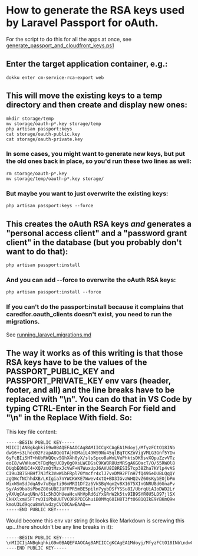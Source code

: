 # How to generate the RSA keys used by Laravel Passport for oAuth.

For the script to do this for all the apps at once, see [generate_passport_and_cloudfront_keys.ps1](../deployment/generate_passport_and_cloudfront_keys.ps1)

## Enter the target application container, e.g.:
    dokku enter cm-service-rca-export web

## This will move the existing keys to a temp directory and then create and display new ones:
    mkdir storage/temp
    mv storage/oauth-p*.key storage/temp
    php artisan passport:keys
    cat storage/oauth-public.key
    cat storage/oauth-private.key
### In some cases, you might want to generate new keys, but put the old ones back in place, so you'd run these two lines as well:
    rm storage/oauth-p*.key
    mv storage/temp/oauth-p*.key storage/

### But maybe you want to just overwrite the existing keys:
    php artisan passport:keys --force

## This creates the oAuth RSA keys *and* generates a "personal access client" and a "password grant client" in the database (but you probably don't want to do that):

    php artisan passport:install

### And you can add --force to overwrite the oAuth RSA keys:

    php artisan passport:install --force

### If you can't do the passport:install because it complains that caredfor.oauth_clients doesn't exist, you need to run the migrations.
See [running_laravel_migrations.md](./running_laravel_migrations.md)

## The way it works as of this writing is that those RSA keys have to be the values of the PASSPORT_PUBLIC_KEY and PASSPORT_PRIVATE_KEY env vars (header, footer, and all) and the line breaks have to be replaced with "\n".  You can do that in VS Code by typing CTRL-Enter in the Search For field and "\n" in the Replace With field. So:
This key file content:

    -----BEGIN PUBLIC KEY-----
    MIICIjANBgkqhkiG9w0BAQEFAAOCAg8AMIICCgKCAgEA1Mdoyj/MfyzFCtO18INb
    dwG6+s3Lhec02FzapA8QoGTAjHOMaiL49WS9Nu45qlBqTCKZoVigVMLG3Gnf5YIw
    6yFcBIiSHT+hUbRWQQcvSGhX4h0yX/slsSpco8aWnLVePhktsDK6svXQpuZzvVTz
    eoI8/wVWHuoCtFBqMqjUCDyOg0XsLWCDGsC9KWBR8UzMRSgAKGOacT/O/55RWOl8
    DUqbEON1C4+XQ7zmQtMzxJcVwF+N7WuxUpJ6AVU8I8RESIS7cp38Zha7KYlp4vAS
    CI9u3B7SHBHf7N3fk3VwWibFRpl70Ymcfr4xlJ7vvDM92PTnH7fQ49SeDUBLQqQY
    zgQWcfNChhdXB/LKIgia7nYWCKWXE7Wwev4xtQ+BD3IGvaWHQ2vZ60sKybEOjbPm
    WixWSmSdJdgA9v7uEqyti96mMRI1Df2z6VkSBqWgm2v8X1675XInGNRU8d6GnaPv
    Sy/As9ba8sPboZ80sUBEJUFFPR5mBE5piln7yybDSfYSSu8I/UbrqUiAIoDWD2Lr
    yAXUqCAaqUNn/61c5h3QhUeaHcvNhVpRd6iYxGRnW2k5tv9IB9SYR8U5LO97jlSX
    CkHXlxmV5FTrvDIiPb8UUTVCORRPDIGhuiB0MMq60IH8T3ftO681QIkE9YBKmQ9w
    kmoU3Ld9qcu8mYUvdzyCVC0CAwEAAQ==
    -----END PUBLIC KEY-----

Would become this env var string (it looks like Markdown is screwing this up...there shouldn't be any line breaks in it):

    -----BEGIN PUBLIC KEY-----\nMIICIjANBgkqhkiG9w0BAQEFAAOCAg8AMIICCgKCAgEA1Mdoyj/MfyzFCtO18INb\ndwG6+s3Lhec02FzapA8QoGTAjHOMaiL49WS9Nu45qlBqTCKZoVigVMLG3Gnf5YIw\n6yFcBIiSHT+hUbRWQQcvSGhX4h0yX/slsSpco8aWnLVePhktsDK6svXQpuZzvVTz\neoI8/wVWHuoCtFBqMqjUCDyOg0XsLWCDGsC9KWBR8UzMRSgAKGOacT/O/55RWOl8\nDUqbEON1C4+XQ7zmQtMzxJcVwF+N7WuxUpJ6AVU8I8RESIS7cp38Zha7KYlp4vAS\nCI9u3B7SHBHf7N3fk3VwWibFRpl70Ymcfr4xlJ7vvDM92PTnH7fQ49SeDUBLQqQY\nzgQWcfNChhdXB/LKIgia7nYWCKWXE7Wwev4xtQ+BD3IGvaWHQ2vZ60sKybEOjbPm\nWixWSmSdJdgA9v7uEqyti96mMRI1Df2z6VkSBqWgm2v8X1675XInGNRU8d6GnaPv\nSy/As9ba8sPboZ80sUBEJUFFPR5mBE5piln7yybDSfYSSu8I/UbrqUiAIoDWD2Lr\nyAXUqCAaqUNn/61c5h3QhUeaHcvNhVpRd6iYxGRnW2k5tv9IB9SYR8U5LO97jlSX\nCkHXlxmV5FTrvDIiPb8UUTVCORRPDIGhuiB0MMq60IH8T3ftO681QIkE9YBKmQ9w\nkmoU3Ld9qcu8mYUvdzyCVC0CAwEAAQ==\n-----END PUBLIC KEY-----